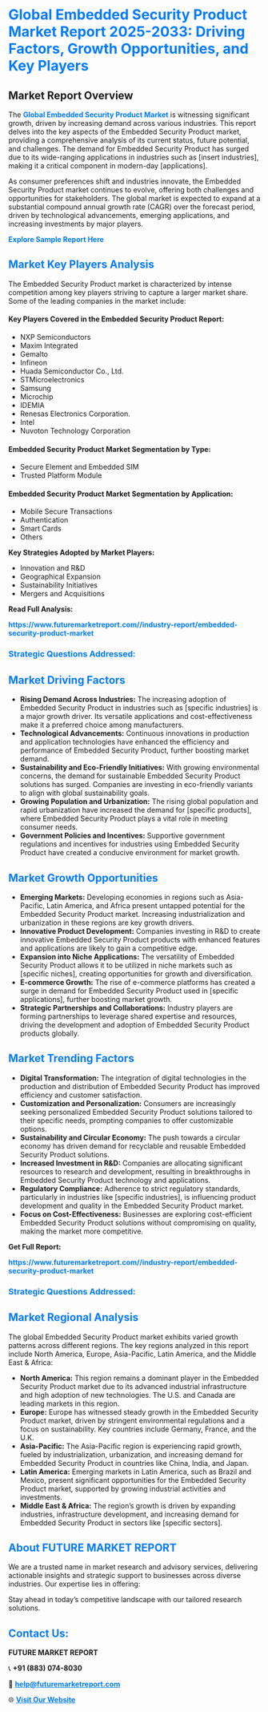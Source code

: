 <h1 style="color: #007BFF;">Global Embedded Security Product Market Report 2025-2033: Driving Factors, Growth Opportunities, and Key Players</h1>

<section id="overview">
<h2>Market Report Overview</h2>
<p>The <a href="https://www.futuremarketreport.com//industry-report/embedded-security-product-market" style="color: #007BFF; text-decoration: none;"><strong>Global Embedded Security Product Market</strong></a> is witnessing significant growth, driven by increasing demand across various industries. This report delves into the key aspects of the Embedded Security Product market, providing a comprehensive analysis of its current status, future potential, and challenges. The demand for Embedded Security Product has surged due to its wide-ranging applications in industries such as [insert industries], making it a critical component in modern-day [applications].</p>
<p>As consumer preferences shift and industries innovate, the Embedded Security Product market continues to evolve, offering both challenges and opportunities for stakeholders. The global market is expected to expand at a substantial compound annual growth rate (CAGR) over the forecast period, driven by technological advancements, emerging applications, and increasing investments by major players.</p>
</section>

<section id="overview">
<p><a href="https://www.futuremarketreport.com//request-sample/reportId=81593" style="color: #007BFF; text-decoration: none;"><strong>Explore Sample Report Here</strong></a></p>
</section>

<section id="key-players">
<h2 style="color: #007BFF;">Market Key Players Analysis</h2>
<p>The Embedded Security Product market is characterized by intense competition among key players striving to capture a larger market share. Some of the leading companies in the market include:</p>
<h4>Key Players Covered in the Embedded Security Product Report:</h4>
<ul><li>NXP Semiconductors</li><li>Maxim Integrated</li><li>Gemalto</li><li>Infineon</li><li>Huada Semiconductor Co., Ltd.</li><li>STMicroelectronics</li><li>Samsung</li><li>Microchip</li><li>IDEMIA</li><li>Renesas Electronics Corporation.</li><li>Intel</li><li>Nuvoton Technology Corporation</li></ul>
<h4>Embedded Security Product Market Segmentation by Type:</h4>
<ul><li>Secure Element and Embedded SIM</li><li>Trusted Platform Module</li></ul>

<h4>Embedded Security Product Market Segmentation by Application:</h4>
<ul><li>Mobile Secure Transactions</li><li>Authentication</li><li>Smart Cards</li><li>Others</li></ul>
<p><strong>Key Strategies Adopted by Market Players:</strong></p>
<ul>
<li>Innovation and R&D</li>
<li>Geographical Expansion</li>
<li>Sustainability Initiatives</li>
<li>Mergers and Acquisitions</li>
</ul>
</section>

<section>
<p><strong>Read Full Analysis: </strong></p><a href="https://www.futuremarketreport.com//industry-report/embedded-security-product-market" style="color: #007BFF; text-decoration: none;"><strong>https://www.futuremarketreport.com//industry-report/embedded-security-product-market</strong></a>
<h3 style="color: #007BFF;">Strategic Questions Addressed:</h3>
</section>

<section id="driving-factors">
<h2 style="color: #007BFF;">Market Driving Factors</h2>
<ul>
<li><strong>Rising Demand Across Industries:</strong> The increasing adoption of Embedded Security Product in industries such as [specific industries] is a major growth driver. Its versatile applications and cost-effectiveness make it a preferred choice among manufacturers.</li>
<li><strong>Technological Advancements:</strong> Continuous innovations in production and application technologies have enhanced the efficiency and performance of Embedded Security Product, further boosting market demand.</li>
<li><strong>Sustainability and Eco-Friendly Initiatives:</strong> With growing environmental concerns, the demand for sustainable Embedded Security Product solutions has surged. Companies are investing in eco-friendly variants to align with global sustainability goals.</li>
<li><strong>Growing Population and Urbanization:</strong> The rising global population and rapid urbanization have increased the demand for [specific products], where Embedded Security Product plays a vital role in meeting consumer needs.</li>
<li><strong>Government Policies and Incentives:</strong> Supportive government regulations and incentives for industries using Embedded Security Product have created a conducive environment for market growth.</li>
</ul>
</section>

<section id="growth-opportunities">
<h2 style="color: #007BFF;">Market Growth Opportunities</h2>
<ul>
<li><strong>Emerging Markets:</strong> Developing economies in regions such as Asia-Pacific, Latin America, and Africa present untapped potential for the Embedded Security Product market. Increasing industrialization and urbanization in these regions are key growth drivers.</li>
<li><strong>Innovative Product Development:</strong> Companies investing in R&D to create innovative Embedded Security Product products with enhanced features and applications are likely to gain a competitive edge.</li>
<li><strong>Expansion into Niche Applications:</strong> The versatility of Embedded Security Product allows it to be utilized in niche markets such as [specific niches], creating opportunities for growth and diversification.</li>
<li><strong>E-commerce Growth:</strong> The rise of e-commerce platforms has created a surge in demand for Embedded Security Product used in [specific applications], further boosting market growth.</li>
<li><strong>Strategic Partnerships and Collaborations:</strong> Industry players are forming partnerships to leverage shared expertise and resources, driving the development and adoption of Embedded Security Product products globally.</li>
</ul>
</section>

<section id="trending-factors">
<h2 style="color: #007BFF;">Market Trending Factors</h2>
<ul>
<li><strong>Digital Transformation:</strong> The integration of digital technologies in the production and distribution of Embedded Security Product has improved efficiency and customer satisfaction.</li>
<li><strong>Customization and Personalization:</strong> Consumers are increasingly seeking personalized Embedded Security Product solutions tailored to their specific needs, prompting companies to offer customizable options.</li>
<li><strong>Sustainability and Circular Economy:</strong> The push towards a circular economy has driven demand for recyclable and reusable Embedded Security Product solutions.</li>
<li><strong>Increased Investment in R&D:</strong> Companies are allocating significant resources to research and development, resulting in breakthroughs in Embedded Security Product technology and applications.</li>
<li><strong>Regulatory Compliance:</strong> Adherence to strict regulatory standards, particularly in industries like [specific industries], is influencing product development and quality in the Embedded Security Product market.</li>
<li><strong>Focus on Cost-Effectiveness:</strong> Businesses are exploring cost-efficient Embedded Security Product solutions without compromising on quality, making the market more competitive.</li>
</ul>
</section>

<section>
<p><strong>Get Full Report: </strong></p><a href="https://www.futuremarketreport.com//industry-report/embedded-security-product-market" style="color: #007BFF; text-decoration: none;"><strong>https://www.futuremarketreport.com//industry-report/embedded-security-product-market</strong></a>
<h3 style="color: #007BFF;">Strategic Questions Addressed:</h3>
</section>


<section id="regional-analysis">
<h2 style="color: #007BFF;">Market Regional Analysis</h2>
<p>The global Embedded Security Product market exhibits varied growth patterns across different regions. The key regions analyzed in this report include North America, Europe, Asia-Pacific, Latin America, and the Middle East & Africa:</p>
<ul>
<li><strong>North America:</strong> This region remains a dominant player in the Embedded Security Product market due to its advanced industrial infrastructure and high adoption of new technologies. The U.S. and Canada are leading markets in this region.</li>
<li><strong>Europe:</strong> Europe has witnessed steady growth in the Embedded Security Product market, driven by stringent environmental regulations and a focus on sustainability. Key countries include Germany, France, and the U.K.</li>
<li><strong>Asia-Pacific:</strong> The Asia-Pacific region is experiencing rapid growth, fueled by industrialization, urbanization, and increasing demand for Embedded Security Product in countries like China, India, and Japan.</li>
<li><strong>Latin America:</strong> Emerging markets in Latin America, such as Brazil and Mexico, present significant opportunities for the Embedded Security Product market, supported by growing industrial activities and investments.</li>
<li><strong>Middle East & Africa:</strong> The region’s growth is driven by expanding industries, infrastructure development, and increasing demand for Embedded Security Product in sectors like [specific sectors].</li>
</ul>
</section>

<footer>
<h2 style="color: #007BFF;">About FUTURE MARKET REPORT</h2>
<p>We are a trusted name in market research and advisory services, delivering actionable insights and strategic support to businesses across diverse industries. Our expertise lies in offering:</p>

<p>Stay ahead in today’s competitive landscape with our tailored research solutions.</p>

<h2 style="color: #007BFF;">Contact Us:</h2>
<p><strong>FUTURE MARKET REPORT</strong></p>
<p>📞 <strong>+91 (883) 074-8030</strong></p>
<p>📧 <strong><a href="mailto:help@futuremarketreport.com" style="color: #007BFF;">help@futuremarketreport.com</a></strong></p>
<p>🌐 <strong><a href="https://www.futuremarketreport.com/" style="color: #007BFF;">Visit Our Website</a></strong></p>
</footer>